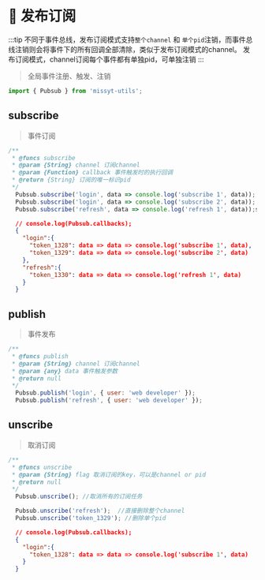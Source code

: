 # 🥕 发布订阅

:::tip
不同于事件总线，发布订阅模式支持`整个channel` 和 `单个pid`注销，而事件总线注销则会将事件下的所有回调全部清除，类似于发布订阅模式的channel。
发布订阅模式，channel订阅每个事件都有单独pid，可单独注销
:::
> 全局事件注册、触发、注销
```javascript
import { Pubsub } from 'missyt-utils';
```

## subscribe
> 事件订阅
```javascript
/**
 * @funcs subscribe
 * @param {String} channel 订阅channel
 * @param {Function} callback 事件触发时的执行回调
 * @return {String} 订阅的唯一标识pid
 */
  Pubsub.subscribe('login', data => console.log('subscribe 1', data));
  Pubsub.subscribe('login', data => console.log('subscribe 2', data));
  Pubsub.subscribe('refresh', data => console.log('refresh 1', data));s
```
```json
  // console.log(Pubsub.callbacks);
  {
    "login":{
      "token_1328": data => data => console.log('subscribe 1', data),
      "token_1329": data => data => console.log('subscribe 2', data)
    },
    "refresh":{
      "token_1330": data => data => console.log('refresh 1', data)
    }
  }
```

## publish
> 事件发布
```javascript
/**
 * @funcs publish
 * @param {String} channel 订阅channel
 * @param {any} data 事件触发参数
 * @return null
 */
  Pubsub.publish('login', { user: 'web developer' });
  Pubsub.publish('refresh', { user: 'web developer' });
```

## unscribe
> 取消订阅
```javascript
/**
 * @funcs unscribe
 * @param {String} flag 取消订阅的key，可以是channel or pid
 * @return null
 */
  Pubsub.unscribe(); //取消所有的订阅任务

  Pubsub.unscribe('refresh');  //直接删除整个channel
  Pubsub.unscribe('token_1329'); //删除单个pid
```
```json
  // console.log(Pubsub.callbacks);
  {
    "login":{
      "token_1328": data => data => console.log('subscribe 1', data)
    }
  }
```
